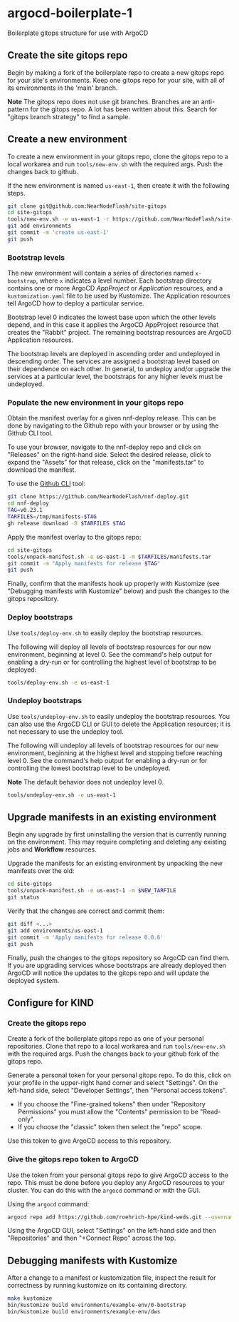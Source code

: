 # argocd-boilerplate-1
Boilerplate gitops structure for use with ArgoCD

## Create the site gitops repo

Begin by making a fork of the boilerplate repo to create a new gitops repo for
your site's environments.  Keep one gitops repo for your site, with all of its
environments in the 'main' branch.

**Note** The gitops repo does not use git branches.  Branches are an
anti-pattern for the gitops repo.  A lot has been written about this.  Search
for "gitops branch strategy" to find a sample.

## Create a new environment

To create a new environment in your gitops repo, clone the gitops repo to a local workarea and run `tools/new-env.sh` with the required args.  Push the changes back to github.

If the new environment is named `us-east-1`, then create it with the
following steps.

```bash
git clone git@github.com:NearNodeFlash/site-gitops
cd site-gitops
tools/new-env.sh -e us-east-1 -r https://github.com/NearNodeFlash/site-gitops -C /path/to/new/us-east-1-systemconfig.yaml 
git add environments
git commit -m 'create us-east-1'
git push
```

### Bootstrap levels

The new environment will contain a series of directories named `x-bootstrap`, where
`x` indicates a level number.  Each bootstrap directory contains one or more
ArgoCD *AppProject* or *Application* resources, and a `kustomization.yaml` file
to be used by Kustomize.  The Application resources tell ArgoCD how to deploy a
particular service.

Bootstrap level 0 indicates the lowest base upon which the other levels depend,
and in this case it applies the ArgoCD AppProject resource that creates the
"Rabbit" project.  The remaining bootstrap resources are ArgoCD Application
resources.

The bootstrap levels are deployed in ascending order and undeployed in
descending order.  The services are assigned a bootstrap level based on their
dependence on each other.  In general, to undeploy and/or upgrade the services at
a particular level, the bootstraps for any higher levels must be undeployed.

### Populate the new environment in your gitops repo

Obtain the manifest overlay for a given nnf-deploy release. This can be done
by navigating to the Github repo with your browser or by using the Github CLI tool.

To use your browser, navigate to the nnf-deploy repo and click on "Releases" on the right-hand side.  Select the desired release, click to expand the "Assets" for that release, click on the "manifests.tar" to download the manifest.

To use the [Github CLI](https://cli.github.com) tool:

```bash
git clone https://github.com/NearNodeFlash/nnf-deploy.git
cd nnf-deploy
TAG=v0.23.1
TARFILES=/tmp/manifests-$TAG
gh release download -D $TARFILES $TAG
```

Apply the manifest overlay to the gitops repo:

```bash
cd site-gitops
tools/unpack-manifest.sh -e us-east-1 -m $TARFILES/manifests.tar
git commit -m "Apply manifests for release $TAG"
git push
```

Finally, confirm that the manifests hook up properly with Kustomize (see
"Debugging manifests with Kustomize" below) and push the changes to the gitops
repository.

### Deploy bootstraps

Use `tools/deploy-env.sh` to easily deploy the bootstrap resources.

The following will deploy all levels of bootstrap resources for our new
environment, beginning at level 0.  See the command's help output for enabling
a dry-run or for controlling the highest level of bootstrap to be deployed:

```bash
tools/deploy-env.sh -e us-east-1
```

### Undeploy bootstraps

Use `tools/undeploy-env.sh` to easily undeploy the bootstrap resources.  You can
also use the ArgoCD CLI or GUI to delete the Application resources; it is not
necessary to use the undeploy tool.

The following will undeploy all levels of bootstrap resources for
our new environment, beginning at the highest level and stopping before reaching
level 0.  See the command's help output for enabling a dry-run or for
controlling the lowest bootstrap level to be undeployed.

**Note** The default behavior does not undeploy level 0.

```bash
tools/undeploy-env.sh -e us-east-1
```

## Upgrade manifests in an existing environment

Begin any upgrade by first uninstalling the version that is currently running
on the environment.  This may require completing and deleting any existing jobs and
**Workflow** resources.

Upgrade the manifests for an existing environment by unpacking the new manifests over the old:

```bash
cd site-gitops
tools/unpack-manifest.sh -e us-east-1 -m $NEW_TARFILE
git status
```

Verify that the changes are correct and commit them:

```bash
git diff <...>
git add environments/us-east-1
git commit -m 'Apply manifests for release 0.0.6'
git push
```

Finally, push the changes to the gitops repository so ArgoCD can find them.  If
you are upgrading services whose bootstraps are already deployed then ArgoCD
will notice the updates to the gitops repo and will update the deployed system.

## Configure for KIND

### Create the gitops repo

Create a fork of the boilerplate gitops repo as one of your personal
repositories.  Clone that repo to a local workarea and run `tools/new-env.sh`
with the required args.  Push the changes back to your github fork of the
gitops repo.

Generate a personal token for your personal gitops repo.  To do this, click on
your profile in the upper-right hand corner and select "Settings".  On the
left-hand side, select "Developer Settings", then "Personal access tokens".

* If you choose the "Fine-grained tokens" then under "Repository Permissions" you must allow the "Contents" permission to be "Read-only".
* If you choose the "classic" token then select the "repo" scope.

Use this token to give ArgoCD access to this repository.

### Give the gitops repo token to ArgoCD

Use the token from your personal gitops repo to give ArgoCD access to the repo.
This must be done before you deploy any ArgoCD resources to your cluster.  You
can do this with the `argocd` command or with the GUI.

Using the `argocd` command:

```bash
argocd repo add https://github.com/roehrich-hpe/kind-weds.git --username roehrich-hpe --password $GH_TOKEN --name my-repo
```

Using the ArgoCD GUI, select "Settings" on the left-hand side and then
"Repositories" and then "+Connect Repo" across the top.

## Debugging manifests with Kustomize

After a change to a manifest or kustomization file, inspect the result for correctness
by running kustomize on its containing directory.

```bash
make kustomize
bin/kustomize build environments/example-env/0-bootstrap
bin/kustomize build environments/example-env/dws
```

